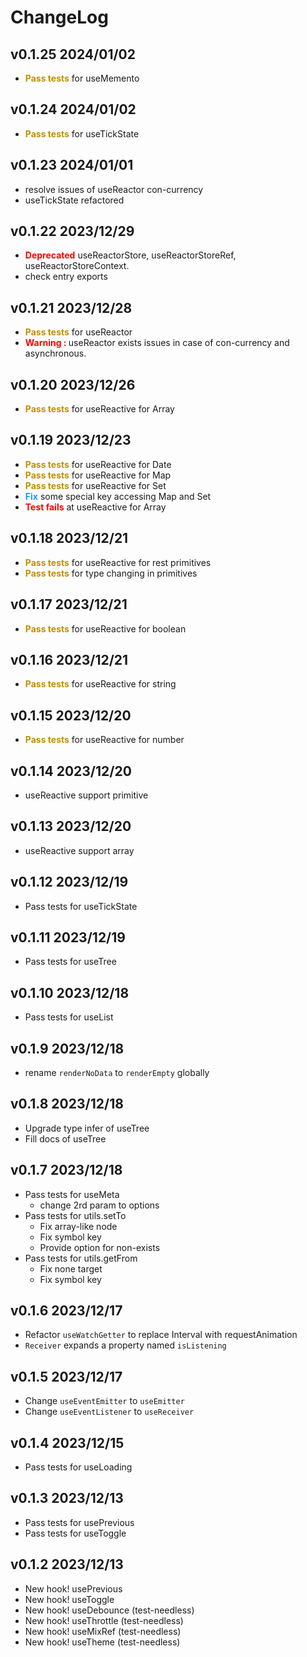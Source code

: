 # ChangeLog

## v0.1.25 2024/01/02

- **<font color="#c09000">Pass tests</font>** for useMemento

## v0.1.24 2024/01/02

- **<font color="#c09000">Pass tests</font>** for useTickState

## v0.1.23 2024/01/01

- resolve issues of useReactor con-currency
- useTickState refactored

## v0.1.22 2023/12/29

- **<font color="red">Deprecated</font>** useReactorStore, useReactorStoreRef, useReactorStoreContext.
- check entry exports

## v0.1.21 2023/12/28

- **<font color="#c09000">Pass tests</font>** for useReactor
- **<font color="red">Warning : </font>** useReactor exists issues in case of con-currency and asynchronous.

## v0.1.20 2023/12/26

- **<font color="#c09000">Pass tests</font>** for useReactive for Array

## v0.1.19 2023/12/23

- **<font color="#c09000">Pass tests</font>** for useReactive for Date
- **<font color="#c09000">Pass tests</font>** for useReactive for Map
- **<font color="#c09000">Pass tests</font>** for useReactive for Set
- **<font color="#2196f3">Fix</font>** some special key accessing Map and Set
- **<font color="red">Test fails</font>** at useReactive for Array

## v0.1.18 2023/12/21

- **<font color="#c09000">Pass tests</font>** for useReactive for rest primitives
- **<font color="#c09000">Pass tests</font>** for type changing in primitives

## v0.1.17 2023/12/21

- **<font color="#c09000">Pass tests</font>** for useReactive for boolean

## v0.1.16 2023/12/21

- **<font color="#c09000">Pass tests</font>** for useReactive for string

## v0.1.15 2023/12/20

- **<font color="#c09000">Pass tests</font>** for useReactive for number

## v0.1.14 2023/12/20

- useReactive support primitive

## v0.1.13 2023/12/20

- useReactive support array

## v0.1.12 2023/12/19

- Pass tests for useTickState

## v0.1.11 2023/12/19

- Pass tests for useTree

## v0.1.10 2023/12/18

- Pass tests for useList

## v0.1.9 2023/12/18

- rename `renderNoData` to `renderEmpty` globally

## v0.1.8 2023/12/18

- Upgrade type infer of useTree
- Fill docs of useTree

## v0.1.7 2023/12/18

- Pass tests for useMeta
  - change 2rd param to options
- Pass tests for utils.setTo
  - Fix array-like node
  - Fix symbol key
  - Provide option for non-exists
- Pass tests for utils.getFrom
  - Fix none target
  - Fix symbol key

## v0.1.6 2023/12/17

- Refactor `useWatchGetter` to replace Interval with requestAnimation
- `Receiver` expands a property named `isListening`

## v0.1.5 2023/12/17

- Change `useEventEmitter` to `useEmitter`
- Change `useEventListener` to `useReceiver`

## v0.1.4 2023/12/15

- Pass tests for useLoading

## v0.1.3 2023/12/13

- Pass tests for usePrevious
- Pass tests for useToggle

## v0.1.2 2023/12/13

- New hook! usePrevious
- New hook! useToggle
- New hook! useDebounce (test-needless)
- New hook! useThrottle (test-needless)
- New hook! useMixRef (test-needless)
- New hook! useTheme (test-needless)
